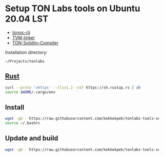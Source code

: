 # Setup TON Labs tools on Ubuntu 20.04 LST
* [tonos-cli](https://github.com/tonlabs/tonos-cli)
* [TVM-linker](https://github.com/tonlabs/TVM-linker)
* [TON-Solidity-Compiler](https://github.com/tonlabs/TON-Solidity-Compiler)

Installation directory:
```
~/Projects/tonlabs
```

## [Rust](https://www.rust-lang.org/tools/install)
```sh
curl --proto '=https' --tlsv1.2 -sSf https://sh.rustup.rs | sh
source $HOME/.cargo/env
```

## Install
```sh
wget -qO - https://raw.githubusercontent.com/kokkekpek/tonlabs-tools-setup/master/install.sh | bash -
source ~/.bashrc
```

## Update and build
```sh
wget -qO - https://raw.githubusercontent.com/kokkekpek/tonlabs-tools-setup/master/update.sh | bash -
```